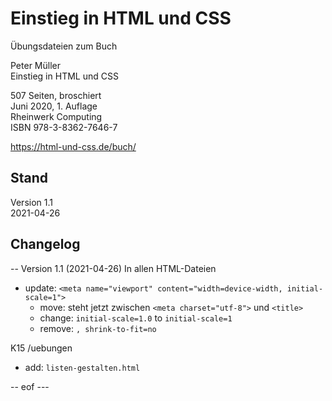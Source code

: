 # Einstieg in HTML und CSS   

Übungsdateien zum Buch    

Peter Müller    
Einstieg in HTML und CSS 

507 Seiten, broschiert   
Juni 2020, 1. Auflage   
Rheinwerk Computing    
ISBN 978-3-8362-7646-7   

https://html-und-css.de/buch/ 

## Stand    
Version 1.1    
2021-04-26    

## Changelog 

-- 
Version 1.1 (2021-04-26)
In allen HTML-Dateien 
- update: `<meta name="viewport" content="width=device-width, initial-scale=1">`
  - move: steht jetzt zwischen `<meta charset="utf-8">` und `<title>` 
  - change: `initial-scale=1.0` to `initial-scale=1`
  - remove: `, shrink-to-fit=no`

K15 /uebungen
- add: `listen-gestalten.html`

-- eof --- 
